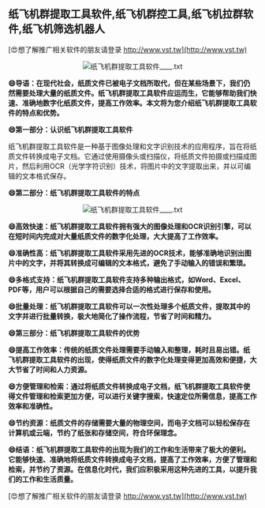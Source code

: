 ## **纸飞机群提取工具软件,纸飞机群控工具,纸飞机拉群软件,纸飞机筛选机器人**

[😍想了解推广相关软件的朋友请登录 http://www.vst.tw](http://www.vst.tw)

 <center><img src="https://vst.tw/MP4/tuiguang/png/7.png" alt="纸飞机群提取工具软件____.txt"></center>

**😄导语：在现代社会，纸质文件已被电子文档所取代，但在某些场景下，我们仍然需要处理大量的纸质文件。纸飞机群提取工具软件应运而生，它能够帮助我们快速、准确地数字化纸质文件，提高工作效率。本文将为您介绍纸飞机群提取工具软件的特点和优势。**

**😄第一部分：认识纸飞机群提取工具软件**

纸飞机群提取工具软件是一种基于图像处理和文字识别技术的应用程序，旨在将纸质文件转换成电子文档。它通过使用摄像头或扫描仪，将纸质文件拍摄或扫描成图片，然后利用OCR（光学字符识别）技术，将图片中的文字提取出来，并以可编辑的文本格式保存。

**😄第二部分：纸飞机群提取工具软件的特点**

 <center><img src="https://vst.tw/MP4/tuiguang/png/4.png" alt="纸飞机群提取工具软件____.txt"></center>

**😄高效快速：纸飞机群提取工具软件拥有强大的图像处理和OCR识别引擎，可以在短时间内完成对大量纸质文件的数字化处理，大大提高了工作效率。**

**😄准确性高：纸飞机群提取工具软件采用先进的OCR技术，能够准确地识别出图片中的文字，并将其转换成可编辑的文本格式，避免了手动输入的错误和繁琐。**

**😄多格式支持：纸飞机群提取工具软件支持多种输出格式，如Word、Excel、PDF等，用户可以根据自己的需要选择合适的格式进行保存和使用。**

**😄批量处理：纸飞机群提取工具软件可以一次性处理多个纸质文件，提取其中的文字并进行批量转换，极大地简化了操作流程，节省了时间和精力。**

**😄第三部分：纸飞机群提取工具软件的优势**

**😄提高工作效率：传统的纸质文件处理需要手动输入和整理，耗时且易出错。纸飞机群提取工具软件的出现，使得纸质文件的数字化处理变得更加高效和便捷，大大节省了时间和人力资源。**

**😄方便管理和检索：通过将纸质文件转换成电子文档，纸飞机群提取工具软件使得文件管理和检索更加方便，可以进行关键字搜索，快速定位所需信息，提高工作效率和准确性。**

**😄节约资源：纸质文件的存储需要大量的物理空间，而电子文档可以轻松保存在计算机或云端，节约了纸张和存储空间，符合环保理念。**

**😄结语：纸飞机群提取工具软件的出现为我们的工作和生活带来了极大的便利。它能够快速、准确地将纸质文件转换成电子文档，提高了工作效率，方便了管理和检索，并节约了资源。在信息化时代，我们应积极采用这种先进的工具，以提升我们的工作和生活质量。**

[😍想了解推广相关软件的朋友请登录 http://www.vst.tw](http://www.vst.tw)



